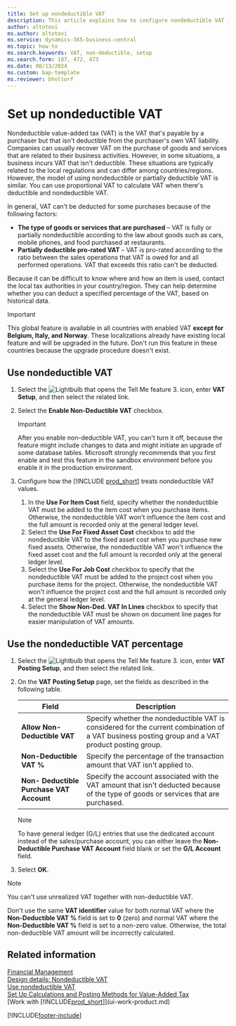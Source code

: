 ```yaml
---
title: Set up nondeductible VAT
description: This article explains how to configure nondeductible VAT in Microsoft Dynamics 365 Business Central.
author: altotovi
ms.author: altotovi
ms.service: dynamics-365-business-central
ms.topic: how-to
ms.search.keywords: VAT, non-deductible, setup
ms.search.form: 187, 472, 473
ms.date: 08/13/2024
ms.custom: bap-template
ms.reviewer: bholtorf
---
```


# Set up nondeductible VAT

Nondeductible value-added tax (VAT) is the VAT that's payable by a purchaser but that isn't deductible from the purchaser's own VAT liability. Companies can usually recover VAT on the purchase of goods and services that are related to their business activities. However, in some situations, a business incurs VAT that isn't deductible. These situations are typically related to the local regulations and can differ among countries/regions. However, the model of using nondeductible or partially deductible VAT is similar. You can use proportional VAT to calculate VAT when there's deductible and nondeductible VAT.

In general, VAT can't be deducted for some purchases because of the following factors:

- **The type of goods or services that are purchased** – VAT is fully or partially nondeductible according to the law about goods such as cars, mobile phones, and food purchased at restaurants.
- **Partially deductible pro-rated VAT** – VAT is pro-rated according to the ratio between the sales operations that VAT is owed for and all performed operations. VAT that exceeds this ratio can't be deducted.

Because it can be difficult to know where and how an item is used, contact the local tax authorities in your country/region. They can help determine whether you can deduct a specified percentage of the VAT, based on historical data.

> [!IMPORTANT]
> This global feature is available in all countries with enabled VAT **except for Belgium, Italy, and Norway**. These localizations already have existing local feature and will be upgraded in the future. Don't run this feature in these countries because the upgrade procedure doesn't exist.

## Use nondeductible VAT

1. Select the ![Lightbulb that opens the Tell Me feature 3.](media/ui-search/search_small.png "Tell me what you want to do") icon, enter **VAT Setup**, and then select the related link.
2. Select the **Enable Non-Deductible VAT** checkbox.

    > [!IMPORTANT]
    > After you enable non-deductible VAT, you can't turn it off, because the feature might include changes to data and might initiate an upgrade of some database tables. Microsoft strongly recommends that you first enable and test this feature in the sandbox environment before you enable it in the production environment.

3. Configure how the [!INCLUDE [prod_short](includes/prod_short.md)] treats nondeductible VAT values.

    1. In the **Use For Item Cost** field, specify whether the nondeductible VAT must be added to the item cost when you purchase items. Otherwise, the nondeductible VAT won't influence the item cost and the full amount is recorded only at the general ledger level.
    2. Select the **Use For Fixed Asset Cost** checkbox to add the nondeductible VAT to the fixed asset cost when you purchase new fixed assets. Otherwise, the nondeductible VAT won't influence the fixed asset cost and the full amount is recorded only at the general ledger level.
    3. Select the **Use For Job Cost** checkbox to specify that the nondeductible VAT must be added to the project cost when you purchase items for the project. Otherwise, the nondeductible VAT  won't influence the project cost and the full amount is recorded only at the general ledger level.
    4. Select the **Show Non-Ded. VAT In Lines** checkbox to specify that the nondeductible VAT must be shown on document line pages for easier manipulation of VAT amounts.

## Use the nondeductible VAT percentage

1. Select the ![Lightbulb that opens the Tell Me feature 3.](media/ui-search/search_small.png "Tell me what you want to do") icon, enter **VAT Posting Setup**, and then select the related link.
2. On the **VAT Posting Setup** page, set the fields as described in the following table.

    | Field | Description |
    |-------|-------------|
    | **Allow Non-Deductible VAT** | Specify whether the nondeductible VAT is considered for the current combination of a VAT business posting group and a VAT product posting group. |
    | **Non-Deductible VAT %** | Specify the percentage of the transaction amount that VAT isn't applied to. |
    | **Non- Deductible Purchase VAT Account** | Specify the account associated with the VAT amount that isn't deducted because of the type of goods or services that are purchased. |

    > [!NOTE]
    > To have general ledger (G/L) entries that use the dedicated account instead of the sales/purchase account, you can either leave the **Non-Deductible Purchase VAT Account** field blank or set the **G/L Account** field.

3. Select **OK**.

> [!NOTE]
> You can't use unrealized VAT together with non-deductible VAT.
>
> Don't use the same **VAT identifier** value for both normal VAT where the **Non-Deductible VAT %** field is set to **0** (zero) and normal VAT where the **Non-Deductible VAT %** field is set to a non-zero value. Otherwise, the total non-deductible VAT amount will be incorrectly calculated.

## Related information

[Financial Management](finance.md)  
[Design details: Nondeductible VAT](design-details-nondeductible-vat.md)  
[Use nondeductible VAT](finance-how-use-non-deductible-vat.md)  
[Set Up Calculations and Posting Methods for Value-Added Tax](finance-setup-vat.md)  
[Work with [!INCLUDE[prod_short](includes/prod_short.md)]](ui-work-product.md)  

[!INCLUDE[footer-include](includes/footer-banner.md)]
